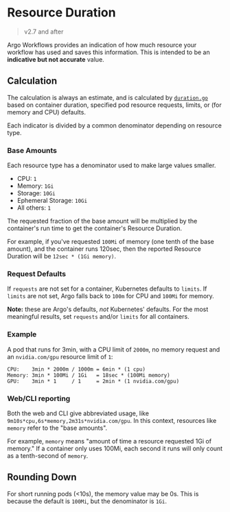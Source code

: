 # Resource Duration

> v2.7 and after

Argo Workflows provides an indication of how much resource your workflow has used and saves this
information. This is intended to be an **indicative but not accurate** value.

## Calculation

The calculation is always an estimate, and is calculated by [`duration.go`](https://github.com/argoproj/argo-workflows/blob/master/util/resource/duration.go)
based on container duration, specified pod resource requests, limits, or (for memory and CPU)
defaults.

Each indicator is divided by a common denominator depending on resource type.

### Base Amounts

Each resource type has a denominator used to make large values smaller.

* CPU: `1`
* Memory: `1Gi`
* Storage: `10Gi`
* Ephemeral Storage: `10Gi`
* All others: `1`

The requested fraction of the base amount will be multiplied by the container's run time to get
the container's Resource Duration.

For example, if you've requested `100Mi` of memory (one tenth of the base amount), and the container
runs 120sec, then the reported Resource Duration will be `12sec * (1Gi memory)`.

### Request Defaults

If `requests` are not set for a container, Kubernetes defaults to `limits`. If `limits` are not set,
Argo falls back to `100m` for CPU and `100Mi` for memory.

**Note:** these are Argo's defaults, _not_ Kubernetes' defaults. For the most meaningful results,
set `requests` and/or `limits` for all containers.

### Example

A pod that runs for 3min, with a CPU limit of `2000m`, no memory request and an `nvidia.com/gpu`
resource limit of `1`:

```text
CPU:    3min * 2000m / 1000m = 6min * (1 cpu)
Memory: 3min * 100Mi / 1Gi   = 18sec * (100Mi memory)
GPU:    3min * 1     / 1     = 2min * (1 nvidia.com/gpu)
```

### Web/CLI reporting

Both the web and CLI give abbreviated usage, like `9m10s*cpu,6s*memory,2m31s*nvidia.com/gpu`. In
this context, resources like `memory` refer to the "base amounts".

For example, `memory` means "amount of time a resource requested 1Gi of memory." If a container only
uses 100Mi, each second it runs will only count as a tenth-second of `memory`.

## Rounding Down

For short running pods (<10s), the memory value may be 0s. This is because the default is `100Mi`,
but the denominator is `1Gi`.
